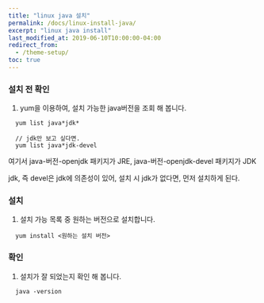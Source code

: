 ```yaml
---
title: "linux java 설치"
permalink: /docs/linux-install-java/
excerpt: "linux java install"
last_modified_at: 2019-06-10T10:00:00-04:00
redirect_from:
  - /theme-setup/
toc: true
---
```


### 설치 전 확인

1. yum을 이용하여, 설치 가능한 java버전을 조회 해 봅니다.
``` 
  yum list java*jdk*
  
  // jdk만 보고 싶다면.
  yum list java*jdk-devel
```

여기서 
java-버전-openjdk 패키지가 JRE,
java-버전-openjdk-devel 패키지가 JDK

jdk, 즉 devel은 jdk에 의존성이 있어,
설치 시 jdk가 없다면, 먼저 설치하게 된다.

### 설치 
1. 설치 가능 목록 중 원하는 버전으로 설치합니다.
```
  yum install <원하는 설치 버전>
```

### 확인
1. 설치가 잘 되었는지 확인 해 봅니다.
```
  java -version
```